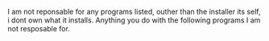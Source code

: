 I am not reponsable for any programs listed, outher than the installer its self, i dont own what it installs.
Anything you do with the following programs I am not resposable for.
